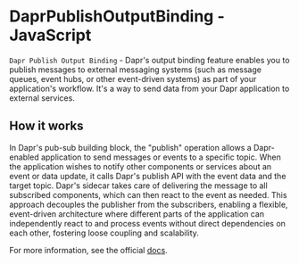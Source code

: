 # DaprPublishOutputBinding - JavaScript

`Dapr Publish Output Binding` - Dapr's output binding feature enables you to publish messages to external messaging systems (such as message queues, event hubs, or other event-driven systems) as part of your application's workflow. It's a way to send data from your Dapr application to external services.

## How it works

In Dapr's pub-sub building block, the "publish" operation allows a Dapr-enabled application to send messages or events to a specific topic. When the application wishes to notify other components or services about an event or data update, it calls Dapr's publish API with the event data and the target topic. Dapr's sidecar takes care of delivering the message to all subscribed components, which can then react to the event as needed. This approach decouples the publisher from the subscribers, enabling a flexible, event-driven architecture where different parts of the application can independently react to and process events without direct dependencies on each other, fostering loose coupling and scalability.

For more information, see the official [docs](https://aka.ms/azure-function-dapr-publish-output-binding).